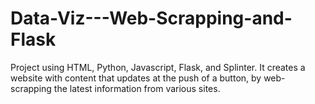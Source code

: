 # Data-Viz---Web-Scrapping-and-Flask
Project using HTML, Python, Javascript, Flask, and Splinter.  It creates a website with content that updates at the push of a button, by web-scrapping the latest information from various sites.

